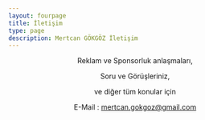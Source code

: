 ```yaml
---
layout: fourpage
title: İletişim
type: page
description: Mertcan GÖKGÖZ İletişim
---
```


<center>Reklam ve Sponsorluk anlaşmaları,

Soru ve Görüşleriniz,

ve diğer tüm konular için<br>

E-Mail : <a href="mailto:{{ 'mertcan.gokgoz@gmail.com' | encode_email }}" title="Mail Gonder">mertcan.gokgoz@gmail.com</a><br>
</center>
